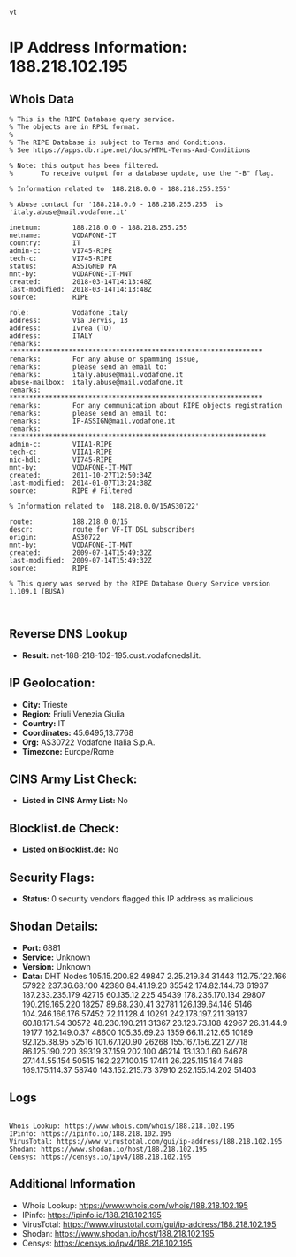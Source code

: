 vt
# IP Address Information: 188.218.102.195

## Whois Data
```
% This is the RIPE Database query service.
% The objects are in RPSL format.
%
% The RIPE Database is subject to Terms and Conditions.
% See https://apps.db.ripe.net/docs/HTML-Terms-And-Conditions

% Note: this output has been filtered.
%       To receive output for a database update, use the "-B" flag.

% Information related to '188.218.0.0 - 188.218.255.255'

% Abuse contact for '188.218.0.0 - 188.218.255.255' is 'italy.abuse@mail.vodafone.it'

inetnum:        188.218.0.0 - 188.218.255.255
netname:        VODAFONE-IT
country:        IT
admin-c:        VI745-RIPE
tech-c:         VI745-RIPE
status:         ASSIGNED PA
mnt-by:         VODAFONE-IT-MNT
created:        2018-03-14T14:13:48Z
last-modified:  2018-03-14T14:13:48Z
source:         RIPE

role:           Vodafone Italy
address:        Via Jervis, 13
address:        Ivrea (TO)
address:        ITALY
remarks:        ****************************************************************
remarks:        For any abuse or spamming issue,
remarks:        please send an email to:
remarks:        italy.abuse@mail.vodafone.it
abuse-mailbox:  italy.abuse@mail.vodafone.it
remarks:        ****************************************************************
remarks:        For any communication about RIPE objects registration
remarks:        please send an email to:
remarks:        IP-ASSIGN@mail.vodafone.it
remarks:        *****************************************************************
admin-c:        VIIA1-RIPE
tech-c:         VIIA1-RIPE
nic-hdl:        VI745-RIPE
mnt-by:         VODAFONE-IT-MNT
created:        2011-10-27T12:50:34Z
last-modified:  2014-01-07T13:24:38Z
source:         RIPE # Filtered

% Information related to '188.218.0.0/15AS30722'

route:          188.218.0.0/15
descr:          route for VF-IT DSL subscribers
origin:         AS30722
mnt-by:         VODAFONE-IT-MNT
created:        2009-07-14T15:49:32Z
last-modified:  2009-07-14T15:49:32Z
source:         RIPE

% This query was served by the RIPE Database Query Service version 1.109.1 (BUSA)



```
## Reverse DNS Lookup
- **Result:** net-188-218-102-195.cust.vodafonedsl.it.

## IP Geolocation:
- **City:** Trieste
- **Region:** Friuli Venezia Giulia
- **Country:** IT
- **Coordinates:** 45.6495,13.7768
- **Org:** AS30722 Vodafone Italia S.p.A.
- **Timezone:** Europe/Rome

## CINS Army List Check:
- **Listed in CINS Army List:** 
No

## Blocklist.de Check:
- **Listed on Blocklist.de:** 
No

## Security Flags:
- **Status:** 0 security vendors flagged this IP address as malicious

## Shodan Details:
- **Port:** 6881
- **Service:** Unknown
- **Version:** Unknown
- **Data:** DHT Nodes
105.15.200.82	49847
2.25.219.34	31443
112.75.122.166	57922
237.36.68.100	42380
84.41.19.20	35542
174.82.144.73	61937
187.233.235.179	42715
60.135.12.225	45439
178.235.170.134	29807
190.219.165.220	18257
89.68.230.41	32781
126.139.64.146	5146
104.246.166.176	57452
72.11.128.4	10291
242.178.197.211	39137
60.18.171.54	30572
48.230.190.211	31367
23.123.73.108	42967
26.31.44.9	19177
162.149.0.37	48600
105.35.69.23	1359
66.11.212.65	10189
92.125.38.95	52516
101.67.120.90	26268
155.167.156.221	27718
86.125.190.220	39319
37.159.202.100	46214
13.130.1.60	64678
27.144.55.154	50515
162.227.100.15	17411
26.225.115.184	7486
169.175.114.37	58740
143.152.215.73	37910
252.155.14.202	51403


## Logs
```

Whois Lookup: https://www.whois.com/whois/188.218.102.195
IPinfo: https://ipinfo.io/188.218.102.195
VirusTotal: https://www.virustotal.com/gui/ip-address/188.218.102.195
Shodan: https://www.shodan.io/host/188.218.102.195
Censys: https://censys.io/ipv4/188.218.102.195

```
## Additional Information
- Whois Lookup: https://www.whois.com/whois/188.218.102.195
- IPinfo: https://ipinfo.io/188.218.102.195
- VirusTotal: https://www.virustotal.com/gui/ip-address/188.218.102.195
- Shodan: https://www.shodan.io/host/188.218.102.195
- Censys: https://censys.io/ipv4/188.218.102.195

